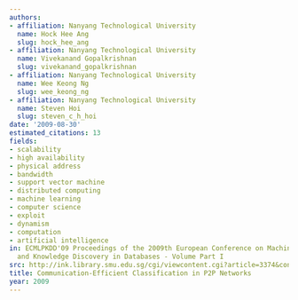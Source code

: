 ```yaml
---
authors:
- affiliation: Nanyang Technological University
  name: Hock Hee Ang
  slug: hock_hee_ang
- affiliation: Nanyang Technological University
  name: Vivekanand Gopalkrishnan
  slug: vivekanand_gopalkrishnan
- affiliation: Nanyang Technological University
  name: Wee Keong Ng
  slug: wee_keong_ng
- affiliation: Nanyang Technological University
  name: Steven Hoi
  slug: steven_c_h_hoi
date: '2009-08-30'
estimated_citations: 13
fields:
- scalability
- high availability
- physical address
- bandwidth
- support vector machine
- distributed computing
- machine learning
- computer science
- exploit
- dynamism
- computation
- artificial intelligence
in: ECMLPKDD'09 Proceedings of the 2009th European Conference on Machine Learning
  and Knowledge Discovery in Databases - Volume Part I
src: http://ink.library.smu.edu.sg/cgi/viewcontent.cgi?article=3374&context=sis_research
title: Communication-Efficient Classification in P2P Networks
year: 2009
---
```

